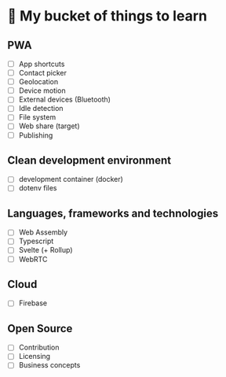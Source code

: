 # 🔭 My bucket of things to learn
## PWA
- [ ] App shortcuts
- [ ] Contact picker
- [ ] Geolocation
- [ ] Device motion
- [ ] External devices (Bluetooth)
- [ ] Idle detection
- [ ] File system
- [ ] Web share (target)
- [ ] Publishing

## Clean development environment
- [ ] development container (docker) 
- [ ] dotenv files

## Languages, frameworks and technologies
- [ ] Web Assembly
- [ ] Typescript
- [ ] Svelte (+ Rollup)
- [ ] WebRTC

## Cloud
- [ ] Firebase

## Open Source
- [ ] Contribution
- [ ] Licensing
- [ ] Business concepts